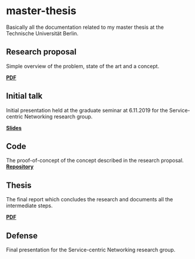 # master-thesis

Basically all the documentation related to my master thesis at the Technische Universität Berlin.


## Research proposal 
Simple overview of the problem, state of the art and a concept.

**[PDF](https://landgenoot.github.io/master-thesis/research-proposal/research-proposal.pdf)**

## Initial talk
Initial presentation held at the graduate seminar at 6.11.2019 for the Service-centric Networking research group.

**[Slides](https://landgenoot.github.io/master-thesis/initial-talk)**

## Code
The proof-of-concept of the concept described in the research proposal.
**[Repository](https://github.com/landgenoot/universal-pay.js)**

## Thesis 
The final report which concludes the research and documents all the intermediate steps.

**[PDF](https://landgenoot.github.io/master-thesis/thesis/main.pdf)**

## Defense
Final presentation for the Service-centric Networking research group.

